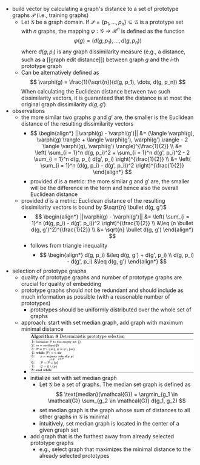 - build vector by calculating a graph's distance to a set of prototype graphs $\mathcal{P}$ (i.e., training graphs)
	- Let $\mathcal{G}$ be a graph domain. If $\mathcal{P} = \{p_1, \dots, p_n\} \subseteq \mathcal{G}$ is a prototype set with $n$ graphs, the mapping $\varphi : \mathcal{G} \rightarrow \mathcal{R}^n$ is defined as the function
	  $$
	  \varphi(g) = (d(g, p_1), \dots, d(g, p_n))
	  $$
	  where $d(g, p_i)$ is any graph dissimilarity measure (e.g., a distance, such as a [[graph edit distance]]) between graph $g$ and the $i$-th prototype graph
	- Can be alternatively defined as
	  $$
	  \varphi(g) = \frac{1}{\sqrt{n}}(d(g, p_1), \dots, d(g, p_n))
	  $$
	  When calculating the Euclidean distance between two such dissimilarity vectors, it is guaranteed that the distance is at most the original graph dissimilarity $d(g, g')$
- observations
	- the more similar two graphs $g$ and $g'$ are, the smaller is the Euclidean distance of the resulting dissimilarity vectors
		- $$
		  \begin{align*}
		  ||\varphi(g) - \varphi(g')|| &= (\langle \varphi(g), \varphi(g) \rangle + \langle \varphi(g'), \varphi(g') \rangle - 2 \langle \varphi(g), \varphi(g') \rangle)^{\frac{1}{2}} \\
		  &= \left( \sum_{i = 1}^n d(g, p_i)^2 + \sum_{i = 1}^n d(g', p_i)^2 - 2 \sum_{i = 1}^n d(g, p_i) d(g', p_i) \right)^{\frac{1}{2}} \\
		  &= \left( \sum_{i = 1}^n (d(g, p_i) - d(g', p_i))^2 \right)^{\frac{1}{2}}
		  \end{align*}
		  $$
		- provided $d$ is a metric: the more similar $g$ and $g'$ are, the smaller will be the difference in the term and hence also the overall Euclidean distance
	- provided $d$ is a metric: Euclidean distance of the resulting dissimilarity vectors is bound by $\sqrt{n} \bullet d(g, g')$
		- $$
		  \begin{align*}
		  ||\varphi(g) - \varphi(g')|| &= \left( \sum_{i = 1}^n (d(g, p_i) - d(g', p_i))^2 \right)^{\frac{1}{2}} \\
		  &\leq (n \bullet d(g, g')^2)^{\frac{1}{2}} \\
		  &= \sqrt{n} \bullet d(g, g')
		  \end{align*}
		  $$
		- follows from triangle inequality
			- $$
			  \begin{align*}
			  d(g, p_i) &\leq d(g, g') + d(g', p_i) \\
			  d(g, p_i) - d(g', p_i) &\leq d(g, g')
			  \end{align*}
			  $$
- selection of prototype graphs
	- quality of prototype graphs and number of prototype graphs are crucial for quality of embedding
	- prototype graphs should not be redundant and should include as much information as possible (with a reasonable number of prototypes)
		- prototypes should be uniformly distributed over the whole set of graphs
	- approach: start with set median graph, add graph with maximum minimal distance
		- ![dissimilarity-graph-embedding-prototype-selection-implementation.png](../assets/dissimilarity-graph-embedding-prototype-selection-implementation_1742563849989_0.png)
		- initialize set with set median graph
			- Let $\mathcal{G}$ be a set of graphs. The median set graph is defined as
			  $$
			  \text{median}(\mathcal{G}) = \argmin_{g_1 \in \mathcal{G}} \sum_{g_2 \in \mathcal{G}} d(g_1, g_2)
			  $$
			- set median graph is the graph whose sum of distances to all other graphs in $\mathcal{G}$ is minimal
			- intuitively, set median graph is located in the center of a given graph set
		- add graph that is the furthest away from already selected prototype graphs
			- e.g., select graph that maximizes the minimal distance to the already selected prototypes